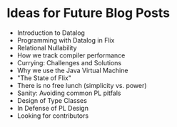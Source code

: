 # Ideas for Future Blog Posts

- Introduction to Datalog
- Programming with Datalog in Flix
- Relational Nullability
- How we track compiler performance
- Currying: Challenges and Solutions
- Why we use the Java Virtual Machine
- "The State of Flix"
- There is no free lunch (simplicity vs. power)
- Sanity: Avoiding common PL pitfals
- Design of Type Classes
- In Defense of PL Design
- Looking for contributors
